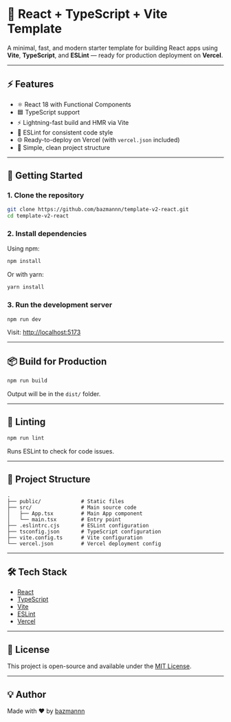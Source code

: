 # 🧪 React + TypeScript + Vite Template

A minimal, fast, and modern starter template for building React apps using **Vite**, **TypeScript**, and **ESLint** — ready for production deployment on **Vercel**.

---

## ⚡️ Features

- ⚛️ React 18 with Functional Components  
- 🟦 TypeScript support  
- ⚡️ Lightning-fast build and HMR via Vite  
- 📏 ESLint for consistent code style  
- 🌐 Ready-to-deploy on Vercel (with `vercel.json` included)  
- 📁 Simple, clean project structure  

---

## 🚀 Getting Started

### 1. Clone the repository

```bash
git clone https://github.com/bazmannn/template-v2-react.git
cd template-v2-react
```

### 2. Install dependencies

Using npm:

```bash
npm install
```

Or with yarn:

```bash
yarn install
```

### 3. Run the development server

```bash
npm run dev
```

Visit: [http://localhost:5173](http://localhost:5173)

---

## 📦 Build for Production

```bash
npm run build
```

Output will be in the `dist/` folder.

---

## 🧪 Linting

```bash
npm run lint
```

Runs ESLint to check for code issues.

---

## 📁 Project Structure

```
.
├── public/             # Static files
├── src/                # Main source code
│   ├── App.tsx         # Main App component
│   └── main.tsx        # Entry point
├── .eslintrc.cjs       # ESLint configuration
├── tsconfig.json       # TypeScript configuration
├── vite.config.ts      # Vite configuration
└── vercel.json         # Vercel deployment config
```

---

## 🛠️ Tech Stack

- [React](https://reactjs.org/)
- [TypeScript](https://www.typescriptlang.org/)
- [Vite](https://vitejs.dev/)
- [ESLint](https://eslint.org/)
- [Vercel](https://vercel.com/)

---

## 📄 License

This project is open-source and available under the [MIT License](LICENSE).

---

## 💡 Author

Made with ❤️ by [bazmannn](https://github.com/bazmannn)
